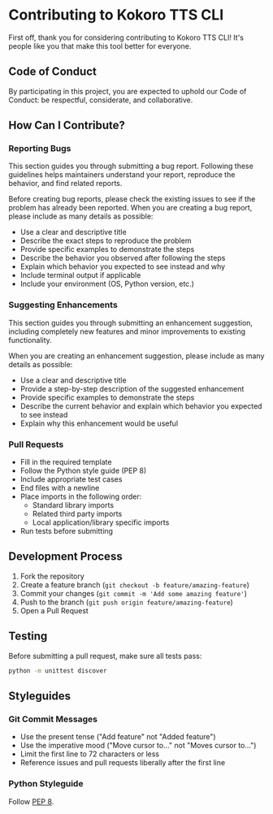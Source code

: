 # Contributing to Kokoro TTS CLI

First off, thank you for considering contributing to Kokoro TTS CLI! It's people like you that make this tool better for everyone.

## Code of Conduct

By participating in this project, you are expected to uphold our Code of Conduct: be respectful, considerate, and collaborative.

## How Can I Contribute?

### Reporting Bugs

This section guides you through submitting a bug report. Following these guidelines helps maintainers understand your report, reproduce the behavior, and find related reports.

Before creating bug reports, please check the existing issues to see if the problem has already been reported. When you are creating a bug report, please include as many details as possible:

* Use a clear and descriptive title
* Describe the exact steps to reproduce the problem
* Provide specific examples to demonstrate the steps
* Describe the behavior you observed after following the steps
* Explain which behavior you expected to see instead and why
* Include terminal output if applicable
* Include your environment (OS, Python version, etc.)

### Suggesting Enhancements

This section guides you through submitting an enhancement suggestion, including completely new features and minor improvements to existing functionality.

When you are creating an enhancement suggestion, please include as many details as possible:

* Use a clear and descriptive title
* Provide a step-by-step description of the suggested enhancement
* Provide specific examples to demonstrate the steps
* Describe the current behavior and explain which behavior you expected to see instead
* Explain why this enhancement would be useful

### Pull Requests

* Fill in the required template
* Follow the Python style guide (PEP 8)
* Include appropriate test cases
* End files with a newline
* Place imports in the following order:
  * Standard library imports
  * Related third party imports
  * Local application/library specific imports
* Run tests before submitting

## Development Process

1. Fork the repository
2. Create a feature branch (`git checkout -b feature/amazing-feature`)
3. Commit your changes (`git commit -m 'Add some amazing feature'`)
4. Push to the branch (`git push origin feature/amazing-feature`)
5. Open a Pull Request

## Testing

Before submitting a pull request, make sure all tests pass:

```bash
python -m unittest discover
```

## Styleguides

### Git Commit Messages

* Use the present tense ("Add feature" not "Added feature")
* Use the imperative mood ("Move cursor to..." not "Moves cursor to...")
* Limit the first line to 72 characters or less
* Reference issues and pull requests liberally after the first line

### Python Styleguide

Follow [PEP 8](https://www.python.org/dev/peps/pep-0008/). 